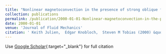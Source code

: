 ```yaml
---
title: "Nonlinear magnetoconvection in the presence of strong oblique fields"
collection: publications
permalink: /publication/2000-01-01-Nonlinear-magnetoconvection-in-the-presence-of-strong-oblique-fields
date: 2000-01-01
venue: 'Journal of Fluid Mechanics'
citation: ' Keith Julien,  Edgar Knobloch,  Steven M Tobias (2000) &quot;Nonlinear magnetoconvection in the presence of strong oblique fields.&quot; <i>Journal of Fluid Mechanics</i>. 410, 285--322.'
---
```

Use [Google Scholar](https://scholar.google.com/scholar?q=Nonlinear+magnetoconvection+in+the+presence+of+strong+oblique+fields){:target="_blank"} for full citation
